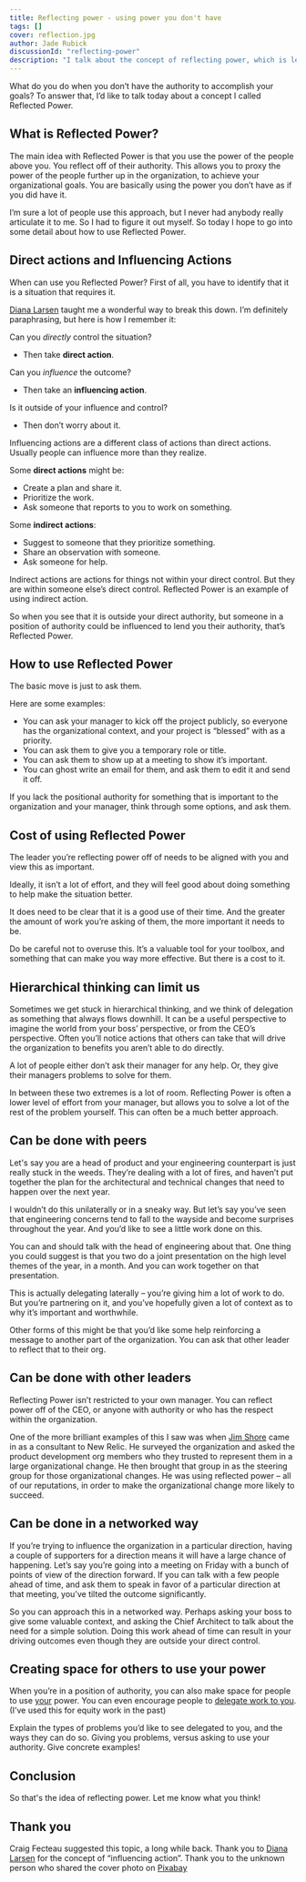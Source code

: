 ```yaml
---
title: Reflecting power - using power you don't have
tags: []
cover: reflection.jpg
author: Jade Rubick
discussionId: "reflecting-power"
description: "I talk about the concept of reflecting power, which is leveraging other people's power and authority."
---
```


What do you do when you don’t have the authority to accomplish your goals? To answer that, I’d like to talk today about a concept I called Reflected Power.

<re-img src="reflection.jpg"></re-img>

## What is Reflected Power?

The main idea with Reflected Power is that you use the power of the people above you. You reflect off of their authority. This allows you to proxy the power of the people further up in the organization, to achieve your organizational goals. You are basically using the power you don’t have as if you did have it.

<re-img src="bouncing.png" width="50%"></re-img>

I’m sure a lot of people use this approach, but I never had anybody really articulate it to me. So I had to figure it out myself. So today I hope to go into some detail about how to use Reflected Power.


## Direct actions and Influencing Actions

When can use you Reflected Power? First of all, you have to identify that it is a situation that requires it. 

[Diana Larsen](https://www.dianalarsen.com/about) taught me a wonderful way to break this down. I’m definitely paraphrasing, but here is how I remember it: 

Can you *directly* control the situation? 
* Then take **direct action**.

Can you *influence* the outcome?
* Then take an **influencing action**.

Is it outside of your influence and control?
* Then don’t worry about it.

<re-img src="direct-indirect-actions.png" width="50%"></re-img>

Influencing actions are a different class of actions than direct actions. Usually people can influence more than they realize.

Some **direct actions** might be:
* Create a plan and share it.
* Prioritize the work.
* Ask someone that reports to you to work on something.

Some **indirect actions**:
* Suggest to someone that they prioritize something.
* Share an observation with someone.
* Ask someone for help.

Indirect actions are actions for things not within your direct control. But they are within someone else’s direct control. Reflected Power is an example of using indirect action. 

So when you see that it is outside your direct authority, but someone in a position of authority could be influenced to lend you their authority, that’s Reflected Power.


## How to use Reflected Power

The basic move is just to ask them.

Here are some examples:
* You can ask your manager to kick off the project publicly, so everyone has the organizational context, and your project is “blessed” with as a priority.
* You can ask them to give you a temporary role or title.
* You can ask them to show up at a meeting to show it’s important.
* You can ghost write an email for them, and ask them to edit it and send it off.

If you lack the positional authority for something that is important to the organization and your manager, think through some options, and ask them. 


## Cost of using Reflected Power

The leader you’re reflecting power off of needs to be aligned with you and view this as important. 

Ideally, it isn’t a lot of effort, and they will feel good about doing something to help make the situation better. 

It does need to be clear that it is a good use of their time. And the greater the amount of work you’re asking of them, the more important it needs to be. 

Do be careful not to overuse this. It’s a valuable tool for your toolbox, and something that can make you way more effective. But there is a cost to it. 


## Hierarchical thinking can limit us

Sometimes we get stuck in hierarchical thinking, and we think of delegation as something that always flows downhill. It can be a useful perspective to imagine the world from your boss’ perspective, or from the CEO’s perspective. Often you’ll notice actions that others can take that will drive the organization to benefits you aren’t able to do directly.

A lot of people either don’t ask their manager for any help. Or, they give their managers problems to solve for them. 

In between these two extremes is a lot of room. Reflecting Power is often a lower level of effort from your manager, but allows you to solve a lot of the rest of the problem yourself. This can often be a much better approach. 


## Can be done with peers

Let's say you are a head of product and your engineering counterpart is just really stuck in the weeds. They’re dealing with a lot of fires, and haven’t put together the plan for the architectural and technical changes that need to happen over the next year.

I wouldn’t do this unilaterally or in a sneaky way. But let’s say you’ve seen that engineering concerns tend to fall to the wayside and become surprises throughout the year. And you’d like to see a little work done on this. 

You can and should talk with the head of engineering about that. One thing you could suggest is that you two do a joint presentation on the high level themes of the year, in a month. And you can work together on that presentation. 

This is actually delegating laterally – you’re giving him a lot of work to do. But you’re partnering on it, and you’ve hopefully given a lot of context as to why it’s important and worthwhile. 

Other forms of this might be that you’d like some help reinforcing a message to another part of the organization. You can ask that other leader to reflect that to their org. 


## Can be done with other leaders

Reflecting Power isn’t restricted to your own manager. You can reflect power off of the CEO, or anyone with authority or who has the respect within the organization. 

One of the more brilliant examples of this I saw was when [Jim Shore](https://www.jamesshore.com) came in as a consultant to New Relic. He surveyed the organization and asked the product development org members who they trusted to represent them in a large organizational change. He then brought that group in as the steering group for those organizational changes. He was using reflected power – all of our reputations, in order to make the organizational change more likely to succeed.


## Can be done in a networked way

If you’re trying to influence the organization in a particular direction, having a couple of supporters for a direction means it will have a large chance of happening. Let’s say you’re going into a meeting on Friday with a bunch of points of view of the direction forward. If you can talk with a few people ahead of time, and ask them to speak in favor of a particular direction at that meeting, you’ve tilted the outcome significantly.

So you can approach this in a networked way. Perhaps asking your boss to give some valuable context, and asking the Chief Architect to talk about the need for a simple solution. Doing this work ahead of time can result in your driving outcomes even though they are outside your direct control.


## Creating space for others to use your power

When you’re in a position of authority, you can also make space for people to use <span style="text-decoration:underline;">your</span> power. You can even encourage people to [delegate work to you](https://www.rubick.com/equity-benefits-everyone/). (I’ve used this for equity work in the past)

Explain the types of problems you’d like to see delegated to you, and the ways they can do so. Giving you problems, versus asking to use your authority. Give concrete examples!


## Conclusion

So that's the idea of reflecting power. Let me know what you think!


## Thank you

Craig Fecteau suggested this topic, a long while back. Thank you to [Diana Larsen](https://www.dianalarsen.com/about) for the concept of “influencing action”. Thank you to the unknown person who shared the cover photo on [Pixabay](https://pixabay.com/photos/lake-conifers-clouds-trees-sky-1679708/)